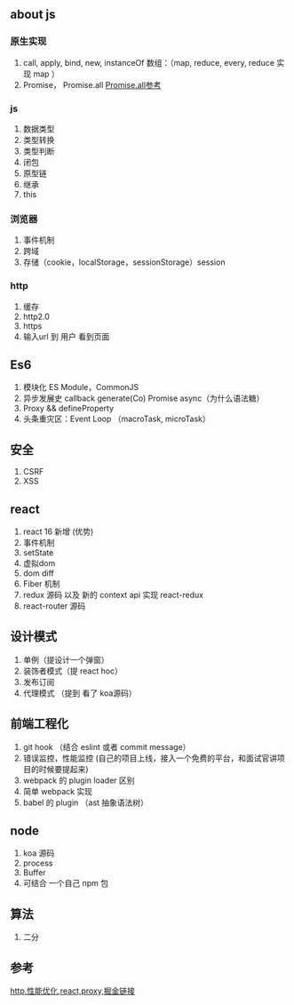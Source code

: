 ## about js
### 原生实现
1. call, apply, bind, new, instanceOf
   数组：（map, reduce, every, reduce 实现 map ）
2. Promise， Promise.all
   [Promise.all参考](https://zhuanlan.zhihu.com/p/41502945)

### js
1. 数据类型
2. 类型转换
3. 类型判断
4. 闭包
5. 原型链
6. 继承 
7. this
   
### 浏览器
1. 事件机制
2. 跨域
3. 存储（cookie，localStorage，sessionStorage）session
   
### http
1. 缓存
2. http2.0
3. https
4. 输入url 到 用户 看到页面
   
## Es6
1. 模块化
   ES Module，CommonJS
2. 异步发展史
   callback generate(Co) Promise async（为什么语法糖）
3. Proxy && defineProperty
4. 头条重灾区：Event Loop （macroTask, microTask）

## 安全
1. CSRF
2. XSS

## react
1. react 16 新增 (优势)
2. 事件机制
3. setState
4. 虚拟dom
5. dom diff
6. Fiber 机制
7. redux 源码 以及 新的 context api 实现 react-redux
8. react-router 源码

## 设计模式
1. 单例（提设计一个弹窗）
2. 装饰者模式（提 react hoc）
3. 发布订阅
4. 代理模式 （提到 看了 koa源码）

## 前端工程化
1. git hook （结合 eslint 或者 commit message）
2. 错误监控，性能监控 (自己的项目上线，接入一个免费的平台，和面试官讲项目的时候要提起来)
3. webpack 的 plugin loader 区别
4. 简单 webpack 实现
5. babel 的 plugin （ast 抽象语法树）

## node 
1. koa 源码
2. process 
3. Buffer 
4. 可结合 一个自己 npm 包


## 算法
1. 二分


## 参考
[http,性能优化,react,proxy,掘金链接](https://juejin.im/user/58d8cd0644d9040069433edb/posts)
